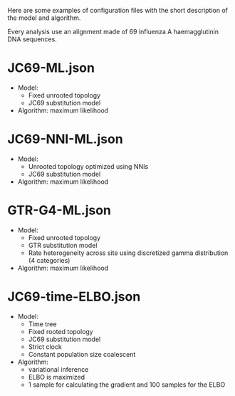 Here are some examples of configuration files with the short description of the model and algorithm.

Every analysis use an alignment made of 69 influenza A haemagglutinin DNA sequences.

# JC69-ML.json
- Model:
  - Fixed unrooted topology
  - JC69 substitution model
- Algorithm: maximum likelihood

# JC69-NNI-ML.json
- Model:
  - Unrooted topology optimized using NNIs
  - JC69 substitution model
- Algorithm: maximum likelihood

# GTR-G4-ML.json
- Model:
  - Fixed unrooted topology
  - GTR substitution model
  - Rate heterogeneity across site using discretized gamma distribution (4 categories)
- Algorithm: maximum likelihood

# JC69-time-ELBO.json
- Model:
  - Time tree
  - Fixed rooted topology
  - JC69 substitution model
  - Strict clock
  - Constant population size coalescent
- Algorithm:
  - variational inference
  - ELBO is maximized
  - 1 sample for calculating the gradient and 100 samples for the ELBO